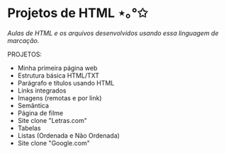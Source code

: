 # Projetos de HTML ⋆｡°✩

*Aulas de HTML e os arquivos desenvolvidos usando essa linguagem de marcação.*

PROJETOS:
- Minha primeira página web
- Estrutura básica HTML/TXT
- Parágrafo e títulos usando HTML
- Links integrados
- Imagens (remotas e por link)
- Semântica
- Página de filme
- Site clone "Letras.com"
- Tabelas
- Listas (Ordenada e Não Ordenada)
- Site clone "Google.com"
